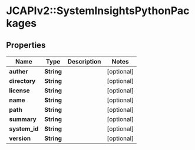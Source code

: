 # JCAPIv2::SystemInsightsPythonPackages

## Properties
Name | Type | Description | Notes
------------ | ------------- | ------------- | -------------
**auther** | **String** |  | [optional] 
**directory** | **String** |  | [optional] 
**license** | **String** |  | [optional] 
**name** | **String** |  | [optional] 
**path** | **String** |  | [optional] 
**summary** | **String** |  | [optional] 
**system_id** | **String** |  | [optional] 
**version** | **String** |  | [optional] 

